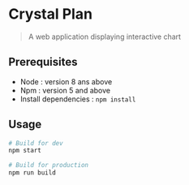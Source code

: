 # Crystal Plan

> A web application displaying interactive chart

## Prerequisites

* Node : version 8 ans above
* Npm : version 5 and above
* Install dependencies : `npm install`

## Usage

``` bash
# Build for dev
npm start

# Build for production
npm run build
```
